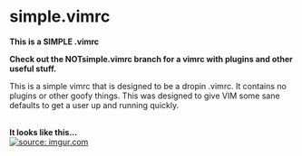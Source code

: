 # simple.vimrc
<strong>This is a SIMPLE .vimrc</strong>
<p><strong>Check out the NOTsimple.vimrc branch for a vimrc with plugins and other useful stuff.</strong></p>
<p>This is a simple vimrc that is designed to be a dropin .vimrc. It contains no plugins or other goofy things. This was designed to give VIM some sane defaults to get a user up and running quickly.</p>
<br>
<strong>It looks like this...</strong>
<br>
<a href="http://imgur.com/20Bc1fO"><img src="http://i.imgur.com/20Bc1fO.png" title="source: imgur.com" /></a>
